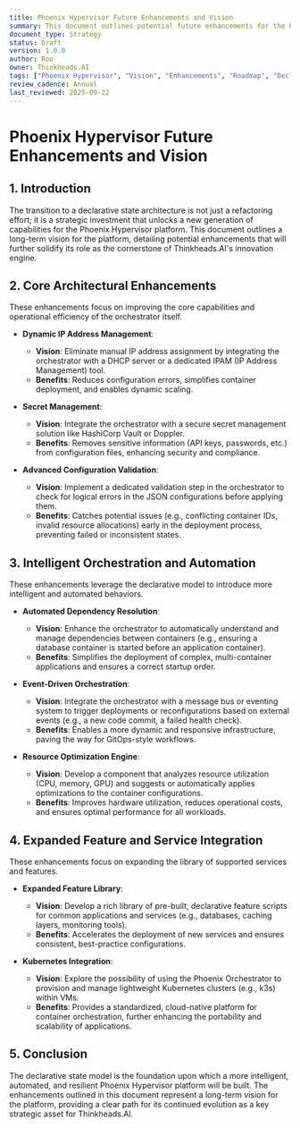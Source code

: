 ```yaml
---
title: Phoenix Hypervisor Future Enhancements and Vision
summary: This document outlines potential future enhancements for the Phoenix Hypervisor platform, enabled by the transition to a declarative state architecture. It provides a long-term vision for the platform's evolution, focusing on increased automation, intelligence, and operational excellence.
document_type: Strategy
status: Draft
version: 1.0.0
author: Roo
owner: Thinkheads.AI
tags: ["Phoenix Hypervisor", "Vision", "Enhancements", "Roadmap", "Declarative State"]
review_cadence: Annual
last_reviewed: 2025-09-22
---
```


# Phoenix Hypervisor Future Enhancements and Vision

## 1. Introduction

The transition to a declarative state architecture is not just a refactoring effort; it is a strategic investment that unlocks a new generation of capabilities for the Phoenix Hypervisor platform. This document outlines a long-term vision for the platform, detailing potential enhancements that will further solidify its role as the cornerstone of Thinkheads.AI's innovation engine.

## 2. Core Architectural Enhancements

These enhancements focus on improving the core capabilities and operational efficiency of the orchestrator itself.

*   **Dynamic IP Address Management**:
    *   **Vision**: Eliminate manual IP address assignment by integrating the orchestrator with a DHCP server or a dedicated IPAM (IP Address Management) tool.
    *   **Benefits**: Reduces configuration errors, simplifies container deployment, and enables dynamic scaling.

*   **Secret Management**:
    *   **Vision**: Integrate the orchestrator with a secure secret management solution like HashiCorp Vault or Doppler.
    *   **Benefits**: Removes sensitive information (API keys, passwords, etc.) from configuration files, enhancing security and compliance.

*   **Advanced Configuration Validation**:
    *   **Vision**: Implement a dedicated validation step in the orchestrator to check for logical errors in the JSON configurations before applying them.
    *   **Benefits**: Catches potential issues (e.g., conflicting container IDs, invalid resource allocations) early in the deployment process, preventing failed or inconsistent states.

## 3. Intelligent Orchestration and Automation

These enhancements leverage the declarative model to introduce more intelligent and automated behaviors.

*   **Automated Dependency Resolution**:
    *   **Vision**: Enhance the orchestrator to automatically understand and manage dependencies between containers (e.g., ensuring a database container is started before an application container).
    *   **Benefits**: Simplifies the deployment of complex, multi-container applications and ensures a correct startup order.

*   **Event-Driven Orchestration**:
    *   **Vision**: Integrate the orchestrator with a message bus or eventing system to trigger deployments or reconfigurations based on external events (e.g., a new code commit, a failed health check).
    *   **Benefits**: Enables a more dynamic and responsive infrastructure, paving the way for GitOps-style workflows.

*   **Resource Optimization Engine**:
    *   **Vision**: Develop a component that analyzes resource utilization (CPU, memory, GPU) and suggests or automatically applies optimizations to the container configurations.
    *   **Benefits**: Improves hardware utilization, reduces operational costs, and ensures optimal performance for all workloads.

## 4. Expanded Feature and Service Integration

These enhancements focus on expanding the library of supported services and features.

*   **Expanded Feature Library**:
    *   **Vision**: Develop a rich library of pre-built, declarative feature scripts for common applications and services (e.g., databases, caching layers, monitoring tools).
    *   **Benefits**: Accelerates the deployment of new services and ensures consistent, best-practice configurations.

*   **Kubernetes Integration**:
    *   **Vision**: Explore the possibility of using the Phoenix Orchestrator to provision and manage lightweight Kubernetes clusters (e.g., k3s) within VMs.
    *   **Benefits**: Provides a standardized, cloud-native platform for container orchestration, further enhancing the portability and scalability of applications.

## 5. Conclusion

The declarative state model is the foundation upon which a more intelligent, automated, and resilient Phoenix Hypervisor platform will be built. The enhancements outlined in this document represent a long-term vision for the platform, providing a clear path for its continued evolution as a key strategic asset for Thinkheads.AI.